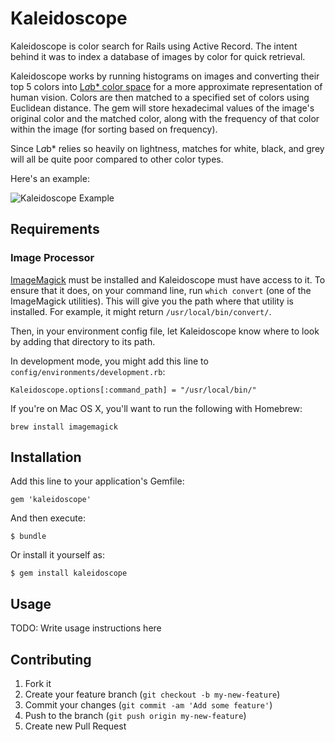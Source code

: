 # Kaleidoscope

Kaleidoscope is color search for Rails using Active Record. The intent behind it was to index a database of images by color for quick retrieval.

Kaleidoscope works by running histograms on images and converting their top 5 colors into [L*a*b* color space](http://en.wikipedia.org/wiki/Lab_color_space) for a more approximate representation of human vision. Colors are then matched to a specified set of colors using Euclidean distance. The gem will store hexadecimal values of the image's original color and the matched color, along with the frequency of that color within the image (for sorting based on frequency).

Since L*a*b* relies so heavily on lightness, matches for white, black, and grey will all be quite poor compared to other color types.

Here's an example:

![Kaleidoscope Example](http://cl.ly/image/3n2C16170i0k)

## Requirements

### Image Processor

[ImageMagick](http://www.imagemagick.org/) must be installed and Kaleidoscope must have access to it. To ensure that it does, on your command line, run `which convert` (one of the ImageMagick utilities). This will give you the path where that utility is installed. For example, it might return `/usr/local/bin/convert/`.

Then, in your environment config file, let Kaleidoscope know where to look by adding that directory to its path.

In development mode, you might add this line to `config/environments/development.rb`:

```
Kaleidoscope.options[:command_path] = "/usr/local/bin/"
```

If you're on Mac OS X, you'll want to run the following with Homebrew:

```
brew install imagemagick
```

## Installation

Add this line to your application's Gemfile:

    gem 'kaleidoscope'

And then execute:

    $ bundle

Or install it yourself as:

    $ gem install kaleidoscope

## Usage

TODO: Write usage instructions here

## Contributing

1. Fork it
2. Create your feature branch (`git checkout -b my-new-feature`)
3. Commit your changes (`git commit -am 'Add some feature'`)
4. Push to the branch (`git push origin my-new-feature`)
5. Create new Pull Request
